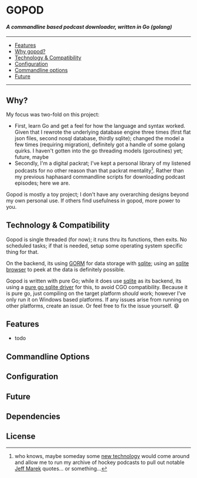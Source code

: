 # GOPOD
#### _A commandline based podcast downloader, written in Go (golang)_
---

* [Features](#features)
* [Why gopod?](#why?)
* [Technology & Compatibility](#technology--compatibility)
* [Configuration](#configuration)
* [Commandline options](#commandline-options)
* [Future](#future)

---
## Why?
My focus was two-fold on this project:
* First, learn Go and get a feel for how the language and syntax worked. Given that I rewrote the underlying database engine three times (first flat json files, second nosql database, thirdly sqlite); changed the model a few times (requiring migration), definitely got a handle of some golang quirks.  I haven't gotten into the go threading models (goroutines) yet; future, maybe
* Secondly, I'm a digital packrat; I've kept a personal library of my listened podcasts for no other reason than that packrat mentality[^1]. Rather than my previous haphasard commandline scripts for downloading podcast episodes; here we are.

Gopod is mostly a toy project; I don't have any overarching designs beyond my own personal use.  If others find usefulness in gopod, more power to you.

## Technology & Compatibility

Gopod is single threaded (for now); it runs thru its functions, then exits.  No scheduled tasks; if that is needed, setup some operating system specific thing for that.

On the backend, its using [GORM](https://gorm.io) for data storage with [sqlite](https://www.sqlite.org/index.html); using an [sqlite browser](https://sqlitebrowser.org) to peek at the data is definitely possible.

Gopod is written with pure Go; while it does use [sqlite](https://www.sqlite.org/index.html) as its backend, its using a [pure go sqlite driver](https://github.com/glebarez/go-sqlite) for this, to avoid CGO compatibility. Because it is pure go, just compiling on the target platform _should_ work; however I've only run it on Windows based platforms. If any issues arise from running on other platforms, create an issue. Or feel free to fix the issue yourself. :smile:

## Features
* todo

## Commandline Options


## Configuration


## Future

## Dependencies

## License

[^1]: who knows, maybe someday some [new technology](https://github.com/openai/whisper) would come around and allow me to run my archive of hockey podcasts to pull out notable [Jeff Marek](https://twitter.com/jeffmarek) quotes... or something...